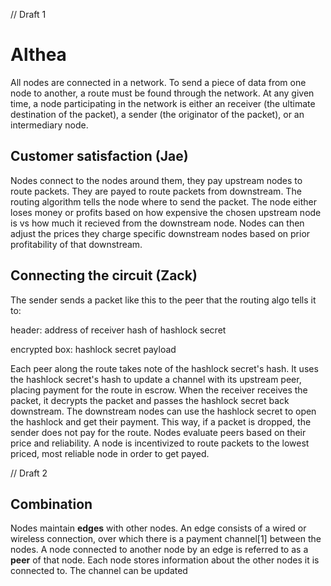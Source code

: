 // Draft 1
# Althea

All nodes are connected in a network. To send a piece of data from one node to another, a route must be found through the network. At any given time, a node participating in the network is either an receiver (the ultimate destination of the packet), a sender (the originator of the packet), or an intermediary node.


## Customer satisfaction (Jae)

Nodes connect to the nodes around them, they pay upstream nodes to route packets. They are payed to route packets from downstream. The routing algorithm tells the node where to send the packet. The node either loses money or profits based on how expensive the chosen upstream node is vs how much it recieved from the downstream node. Nodes can then adjust the prices they charge specific downstream nodes based on prior profitability of that downstream.


## Connecting the circuit (Zack)

The sender sends a packet like this to the peer that the routing algo tells it to:

header:
address of receiver
hash of hashlock secret

encrypted box:
hashlock secret
payload

Each peer along the route takes note of the hashlock secret's hash. It uses the hashlock secret's hash to update a channel with its upstream peer, placing payment for the route in escrow. When the receiver receives the packet, it decrypts the packet and passes the hashlock secret back downstream. The downstream nodes can use the hashlock secret to open the hashlock and get their payment. This way, if a packet is dropped, the sender does not pay for the route. Nodes evaluate peers based on their price and reliability. A node is incentivized to route packets to the lowest priced, most reliable node in order to get payed.


// Draft 2
## Combination

Nodes maintain **edges** with other nodes. An edge consists of a wired or wireless connection, over which there is a payment channel[1] between the nodes. A node connected to another node by an edge is referred to as a **peer** of that node. Each node stores information about the other nodes it is connected to.  The channel can be updated